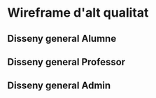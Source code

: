 # Wireframe d'alt qualitat


## Disseny general Alumne


## Disseny general Professor



## Disseny general Admin
